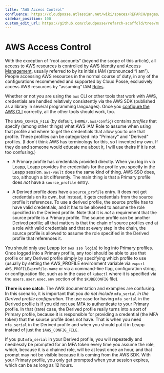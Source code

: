 ```yaml
---
title: "AWS Access Control"
confluence: https://cloudposse.atlassian.net/wiki/spaces/REFARCH/pages/1298628675/AWS+Access+Control
sidebar_position: 100
custom_edit_url: https://github.com/cloudposse/refarch-scaffold/tree/main/docs/docs/reference/aws/aws-access-control.md
---
```


# AWS Access Control
With the exception of “root accounts” (beyond the scope of this article), all access to AWS resources is controlled by [AWS Identity and Access Management](https://aws.amazon.com/iam/), usually referred to by its initials IAM (pronounced “I am”). People accessing AWS resources in the normal course of duty, in any of the configurations recommended and supported by Cloud Posse, exclusively access AWS resources by “assuming” IAM [Roles](https://docs.aws.amazon.com/IAM/latest/UserGuide/id_roles.html).

Whether or not you are using the `aws` CLI or other tools that work with AWS, credentials are handled relatively consistently via the AWS SDK (published as a library in several programming languages). Once you [configure the AWS CLI](https://docs.aws.amazon.com/cli/latest/userguide/cli-configure-files.html) correctly, all the other tools should work, too.

The `$AWS_CONFIG_FILE` (by default, `$HOME/.aws/config`) contains _profiles_ that specify (among other things) what AWS IAM Role to assume when using that profile and where to get the credentials that allow you to use that profile. These profiles can be categorized into "Primary" and "Derived" profiles. (I don't think AWS has terminology for this, so I invented my own. If they do and someone would educate me about it, I will use theirs if it is not too confusing.)

- A Primary profile has credentials provided directly. When you log in via Leapp, Leapp provides the credentials for the profile you specify in the Leapp session. `aws-vault` does the same kind of thing. AWS SSO does, too, although a bit differently. The main thing is that a Primary profile does _not_ have a `source_profile` entry.

- A Derived profile _does_ have a `source_profile` entry. It does not get credentials on its own, but instead, it gets credentials from the source profile it references. To use a derived profile, the source profile has to have valid credentials, and it has to be allowed to assume the role specified in the Derived profile. Note that it is _not_ a requirement that the source profile is a Primary profile. The source profile can be another Derived profile; all that matters is that the chain of source profiles end at a role with valid credentials and that at every step in the chain, the source profile is allowed to assume the role specified in the Derived profile that references it.

You should only use Leapp (or `aws sso login`) to log into Primary profiles. Once logged into a Primary profile, any tool should be able to use that profile or any Derived profile simply by specifying which profile to use (usually by setting the AWS_PROFILE environment variable via `export AWS_PROFILE=profile-name` or via a command-line flag, configuration string, or configuration file, such as in the case of `kubectl` where it is specified via the `users.user.exec.env` section of the `$KUBECONFIG` file).

**There is one catch**. The AWS documentation and examples are confusing. In this scenario, it is important that you _do not include_ `mfa_serial` _in the Derived profile configuration_. The use case for having `mfa_serial` in the Derived profile is if you did not use MFA to authenticate to your Primary profile. In that (rare) case, the Derived profile really turns into a sort of Primary profile, because it is responsible for providing a credential (the MFA token) that the source profile does not have. That is when you need `mfa_serial` in the Derived profile and when you should put it in Leapp instead of just the `$AWS_CONFIG_FILE`.

If you put `mfa_serial` in your Derived profile, you will repeatedly and needlessly be prompted for an MFA token every time you assume the role, which, because it is a chained role, will be at least once an hour, and that prompt may not be visible because it is coming from the AWS SDK. With your Primary profile, you only get prompted when your session expires, which can be as long as 12 hours.


